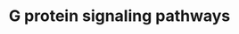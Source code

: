---
annotations:
- type: Pathway Ontology
  value: G protein mediated signaling pathway
authors:
- MaintBot
- Thomas
- Christine Chichester
- L Dupuis
- Eweitz
description: 'G proteins, short for guanine nucleotide-binding proteins, are a family
  of proteins involved in second messenger cascades. G proteins are so called because
  they function as "molecular switches". They alternate from ''inactive'' guanosine
  diphosphate (GDP) to ''active'' guanosine triphosphate (GTP), which is a binding
  state, and which proceeds to regulate downstream cell processes.  Source: [[wikipedia:G_protein|Wikipedia]]'
last-edited: 2021-05-18
organisms:
- Gallus gallus
redirect_from:
- /index.php/Pathway:WP813
- /instance/WP813
schema-jsonld:
- '@context': https://schema.org/
  '@id': https://wikipathways.github.io/pathways/WP813.html
  '@type': Dataset
  creator:
    '@type': Organization
    name: WikiPathways
  description: 'G proteins, short for guanine nucleotide-binding proteins, are a family
    of proteins involved in second messenger cascades. G proteins are so called because
    they function as "molecular switches". They alternate from ''inactive'' guanosine
    diphosphate (GDP) to ''active'' guanosine triphosphate (GTP), which is a binding
    state, and which proceeds to regulate downstream cell processes.  Source: [[wikipedia:G_protein|Wikipedia]]'
  keywords:
  - KRAS
  - AKAP3
  - GNG10
  - GNG13
  - GNA13
  - AKAP1
  - RCJMB04_16p24
  - ADCY6
  - PDE8A
  - PDE4C
  - PDE7B
  - GNB3
  - PRKCB
  - ARHGEF1
  - GNA14
  - PDE8B
  - PRKCH
  - GNG3
  - RCJMB04_5a10
  - PRKCQ
  - ITPR1
  - PDE1B
  - GNAL
  - GNAO1
  - GNAI2
  - ADCY7
  - ADCY1
  - AKAP9
  - cAMP
  - GNAZ
  - ADCY3
  - PDE4A
  - GNA12
  - PLCB3
  - PRKACG
  - SLC9A1
  - GNGT1
  - GNG7
  - AKAP10
  - PRKAR1B
  - PDE4B
  - PDE4D
  - GNA11
  - AKAP7
  - PRKCZ
  - GNG5
  - ADCY5
  - PPP3CA
  - GNG12
  - GNB2
  - AKAP11
  - AKAP12
  - PRKD3
  - DAG
  - AKAP13
  - GNAS
  - RCJMB04_23b22
  - KCNJ3
  - AKAP5
  - PDE1C
  - GNG11
  - GNAI1
  - HRAS
  - CALM1
  - PDE1A
  - ADCY2
  - PDE7A
  - PRKCG
  - RHOA
  - ADCY4
  - RCJMB04_12k21
  - AKAP8
  - PRKCD
  - ADCY8
  - NRAS
  - AKAP6
  - PRKACB
  - PRKAR2B
  - ADCY9
  - PPP3CC
  - RCJMB04_6n13
  - GNAI3
  - PRKACA
  - PRKAR2A
  - GNGT2
  - PRKCE
  - RRAS
  - GNG4
  - IP3
  - AKAP4
  - AKAP2
  - GNB5
  - Ca2+
  - PRKAR1A
  - GNA15
  - GNG8
  license: CC0
  name: G protein signaling pathways
seo: CreativeWork
title: G protein signaling pathways
wpid: WP813
---